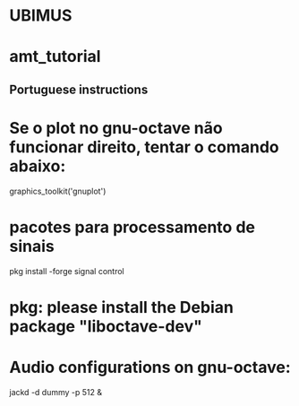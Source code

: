 # UBIMUS

# amt_tutorial

## Portuguese instructions
# Se o plot no gnu-octave não funcionar direito, tentar o comando abaixo:
graphics_toolkit('gnuplot')

# pacotes para processamento de sinais
pkg install -forge signal control
# pkg: please install the Debian package "liboctave-dev"

# Audio configurations on gnu-octave:
jackd -d dummy -p 512 &

